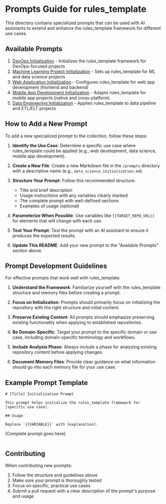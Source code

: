 # Prompts Guide for rules_template

This directory contains specialized prompts that can be used with AI assistants to extend and enhance the rules_template framework for different use cases.

## Available Prompts

1. [DevOps Initialization](./devops_initialization.md) - Initializes the rules_template framework for DevOps-focused projects
2. [Machine Learning Project Initialization](./ml_project_initialization.md) - Sets up rules_template for ML and data science projects
3. [Web Application Initialization](./web_app_initialization.md) - Configures rules_template for web app development (frontend and backend)
4. [Mobile App Development Initialization](./mobile_app_initialization.md) - Adapts rules_template for mobile app projects (native and cross-platform)
5. [Data Engineering Initialization](./data_engineering_initialization.md) - Applies rules_template to data pipeline and ETL/ELT projects

## How to Add a New Prompt

To add a new specialized prompt to the collection, follow these steps:

1. **Identify the Use Case**: Determine a specific use case where rules_template could be applied (e.g., web development, data science, mobile app development).

2. **Create a New File**: Create a new Markdown file in the `/prompts` directory with a descriptive name (e.g., `data_science_initialization.md`).

3. **Structure Your Prompt**: Follow this recommended structure:
   - Title and brief description
   - Usage instructions with any variables clearly marked
   - The complete prompt with well-defined sections
   - Examples of usage (optional)

4. **Parameterize When Possible**: Use variables like `{{TARGET_REPO_URL}}` for elements that will change with each use.

5. **Test Your Prompt**: Test the prompt with an AI assistant to ensure it produces the expected results.

6. **Update This README**: Add your new prompt to the "Available Prompts" section above.

## Prompt Development Guidelines

For effective prompts that work well with rules_template:

1. **Understand the Framework**: Familiarize yourself with the rules_template structure and memory files before creating a prompt.

2. **Focus on Initialization**: Prompts should primarily focus on initializing the repository with the right structure and initial content.

3. **Preserve Existing Content**: All prompts should emphasize preserving existing functionality when applying to established repositories.

4. **Be Domain-Specific**: Target your prompt to the specific domain or use case, including domain-specific terminology and workflows.

5. **Include Analysis Phase**: Always include a phase for analyzing existing repository content before applying changes.

6. **Document Memory Files**: Provide clear guidance on what information should go into each memory file for your use case.

## Example Prompt Template

```
# [Title] Initialization Prompt

This prompt helps initialize the rules_template framework for [specific use case].

## Usage

Replace `{{VARIABLE}}` with [explanation].

```
[Complete prompt goes here]
```
```

## Contributing

When contributing new prompts:

1. Follow the structure and guidelines above
2. Make sure your prompt is thoroughly tested
3. Focus on specific, practical use cases
4. Submit a pull request with a clear description of the prompt's purpose and usage
